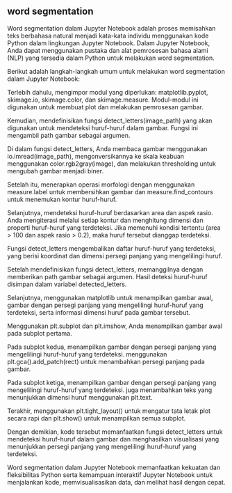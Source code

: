 
## word segmentation

Word segmentation dalam Jupyter Notebook adalah proses memisahkan teks berbahasa natural menjadi kata-kata individu menggunakan kode Python dalam lingkungan Jupyter Notebook. Dalam Jupyter Notebook, Anda dapat menggunakan pustaka dan alat pemrosesan bahasa alami (NLP) yang tersedia dalam Python untuk melakukan word segmentation.

Berikut adalah langkah-langkah umum untuk melakukan word segmentation dalam Jupyter Notebook:

Terlebih dahulu, mengimpor modul yang diperlukan: matplotlib.pyplot, skimage.io, skimage.color, dan skimage.measure. Modul-modul ini digunakan untuk membuat plot dan melakukan pemrosesan gambar.

Kemudian, mendefinisikan fungsi detect_letters(image_path) yang akan digunakan untuk mendeteksi huruf-huruf dalam gambar. Fungsi ini mengambil path gambar sebagai argumen.

Di dalam fungsi detect_letters, Anda membaca gambar menggunakan io.imread(image_path), mengonversikannya ke skala keabuan menggunakan color.rgb2gray(image), dan melakukan thresholding untuk mengubah gambar menjadi biner.

Setelah itu, menerapkan operasi morfologi dengan menggunakan measure.label untuk membersihkan gambar dan measure.find_contours untuk menemukan kontur huruf-huruf.

Selanjutnya, mendeteksi huruf-huruf berdasarkan area dan aspek rasio. Anda mengiterasi melalui setiap kontur dan menghitung dimensi dan properti huruf-huruf yang terdeteksi. Jika memenuhi kondisi tertentu (area > 100 dan aspek rasio > 0.2), maka huruf tersebut dianggap terdeteksi.

Fungsi detect_letters mengembalikan daftar huruf-huruf yang terdeteksi, yang berisi koordinat dan dimensi persegi panjang yang mengelilingi huruf.

Setelah mendefinisikan fungsi detect_letters,  memanggilnya dengan memberikan path gambar sebagai argumen. Hasil deteksi huruf-huruf disimpan dalam variabel detected_letters.

Selanjutnya, menggunakan matplotlib untuk menampilkan gambar awal, gambar dengan persegi panjang yang mengelilingi huruf-huruf yang terdeteksi, serta informasi dimensi huruf pada gambar tersebut.

Menggunakan plt.subplot dan plt.imshow, Anda menampilkan gambar awal pada subplot pertama.

Pada subplot kedua, menampilkan gambar dengan persegi panjang yang mengelilingi huruf-huruf yang terdeteksi. menggunakan plt.gca().add_patch(rect) untuk menambahkan persegi panjang pada gambar.

Pada subplot ketiga, menampilkan gambar dengan persegi panjang yang mengelilingi huruf-huruf yang terdeteksi. juga menambahkan teks yang menunjukkan dimensi huruf menggunakan plt.text.

Terakhir, menggunakan plt.tight_layout() untuk mengatur tata letak plot secara rapi dan plt.show() untuk menampilkan semua subplot.

Dengan demikian, kode tersebut memanfaatkan fungsi detect_letters untuk mendeteksi huruf-huruf dalam gambar dan menghasilkan visualisasi yang menunjukkan persegi panjang yang mengelilingi huruf-huruf yang terdeteksi.

Word segmentation dalam Jupyter Notebook memanfaatkan kekuatan dan fleksibilitas Python serta kemampuan interaktif Jupyter Notebook untuk menjalankan kode, memvisualisasikan data, dan melihat hasil dengan cepat.

